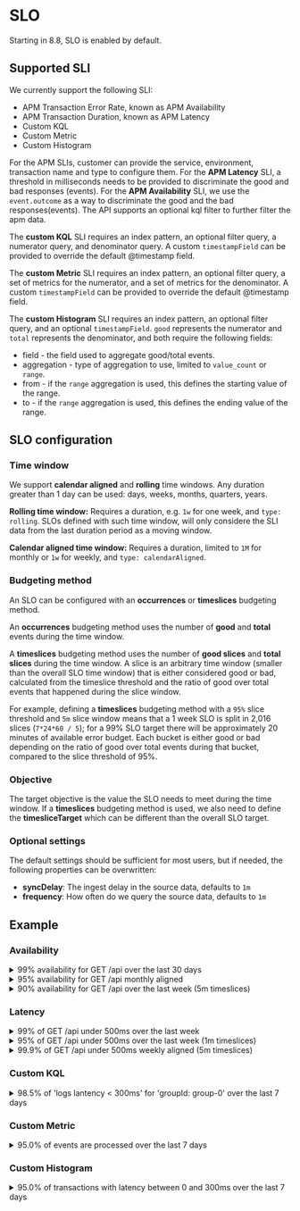 # SLO

Starting in 8.8, SLO is enabled by default.

## Supported SLI

We currently support the following SLI:

- APM Transaction Error Rate, known as APM Availability
- APM Transaction Duration, known as APM Latency
- Custom KQL
- Custom Metric
- Custom Histogram

For the APM SLIs, customer can provide the service, environment, transaction name and type to configure them. For the **APM Latency** SLI, a threshold in milliseconds needs to be provided to discriminate the good and bad responses (events). For the **APM Availability** SLI, we use the `event.outcome` as a way to discriminate the good and the bad responses(events). The API supports an optional kql filter to further filter the apm data.

The **custom KQL** SLI requires an index pattern, an optional filter query, a numerator query, and denominator query. A custom `timestampField` can be provided to override the default @timestamp field.

The **custom Metric** SLI requires an index pattern, an optional filter query, a set of metrics for the numerator, and a set of metrics for the denominator. A custom `timestampField` can be provided to override the default @timestamp field.

The **custom Histogram** SLI requires an index pattern, an optional filter query, and an optional `timestampField`. `good` represents the numerator and `total` represents the denominator, and both require the following fields:

* field - the field used to aggregate good/total events.
* aggregation - type of aggregation to use, limited to `value_count` or `range`.
* from - if the `range` aggregation is used, this defines the starting value of the range.
* to - if the `range` aggregation is used, this defines the ending value of the range.


## SLO configuration

### Time window

We support **calendar aligned** and **rolling** time windows. Any duration greater than 1 day can be used: days, weeks, months, quarters, years.

**Rolling time window:** Requires a duration, e.g. `1w` for one week, and `type: rolling`. SLOs defined with such time window, will only considere the SLI data from the last duration period as a moving window.

**Calendar aligned time window:** Requires a duration, limited to `1M` for monthly or `1w` for weekly, and `type: calendarAligned`.

### Budgeting method

An SLO can be configured with an **occurrences** or **timeslices** budgeting method.

An **occurrences** budgeting method uses the number of **good** and **total** events during the time window.

A **timeslices** budgeting method uses the number of **good slices** and **total slices** during the time window. A slice is an arbitrary time window (smaller than the overall SLO time window) that is either considered good or bad, calculated from the timeslice threshold and the ratio of good over total events that happened during the slice window.

For example, defining a **timeslices** budgeting method with a `95%` slice threshold and `5m` slice window means that a 1 week SLO is split in 2,016 slices (`7*24*60 / 5`); for a 99% SLO target there will be approximately 20 minutes of available error budget. Each bucket is either good or bad depending on the ratio of good over total events during that bucket, compared to the slice threshold of 95%.

### Objective

The target objective is the value the SLO needs to meet during the time window.
If a **timeslices** budgeting method is used, we also need to define the **timesliceTarget** which can be different than the overall SLO target.

### Optional settings

The default settings should be sufficient for most users, but if needed, the following properties can be overwritten:

- **syncDelay**: The ingest delay in the source data, defaults to `1m`
- **frequency**: How often do we query the source data, defaults to `1m`

## Example

### Availability

<details>
<summary>99% availability for GET /api over the last 30 days</summary>

```
curl --request POST \
  --url http://localhost:5601/cyp/api/observability/slos \
  --header 'Authorization: Basic ZWxhc3RpYzpjaGFuZ2VtZQ==' \
  --header 'Content-Type: application/json' \
  --header 'kbn-xsrf: oui' \
  --data '{
	"name": "My SLO Name",
	"description": "My SLO Description",
	"indicator": {
		"type": "sli.apm.transactionErrorRate",
		"params": {
			"environment": "production",
			"service": "o11y-app",
			"transactionType": "request",
			"transactionName": "GET /api",
			"index": "metrics-apm*"
		}
	},
	"timeWindow": {
		"duration": "30d",
		"type": "rolling"
	},
	"budgetingMethod": "occurrences",
	"objective": {
		"target": 0.99
	}
}'
```

</details>

<details>
<summary>95% availability for GET /api monthly aligned</summary>

```
curl --request POST \
  --url http://localhost:5601/cyp/api/observability/slos \
  --header 'Authorization: Basic ZWxhc3RpYzpjaGFuZ2VtZQ==' \
  --header 'Content-Type: application/json' \
  --header 'kbn-xsrf: oui' \
  --data '{
	"name": "My SLO Name",
	"description": "My SLO Description",
	"indicator": {
		"type": "sli.apm.transactionErrorRate",
		"params": {
			"environment": "production",
			"service": "o11y-app",
			"transactionType": "request",
			"transactionName": "GET /api",
			"index": "metrics-apm*"
		}
	},
	"timeWindow": {
		"duration": "1M",
		"type": "calendarAligned"
	},
	"budgetingMethod": "occurrences",
	"objective": {
		"target": 0.95
	}
}'
```

</details>

<details>
<summary>90% availability for GET /api over the last week (5m timeslices)</summary>

```
curl --request POST \
  --url http://localhost:5601/cyp/api/observability/slos \
  --header 'Authorization: Basic ZWxhc3RpYzpjaGFuZ2VtZQ==' \
  --header 'Content-Type: application/json' \
  --header 'kbn-xsrf: oui' \
  --data '{
	"name": "My SLO Name",
	"description": "My SLO Description",
	"indicator": {
		"type": "sli.apm.transactionErrorRate",
		"params": {
            "environment": "production",
			"service": "o11y-app",
			"transactionType": "request",
			"transactionName": "GET /api",
			"index": "metrics-apm*"
		}
	},
	"timeWindow": {
		"duration": "7d",
		"type": "rolling"
	},
	"budgetingMethod": "timeslices",
	"objective": {
		"target": 0.90,
		"timesliceTarget": 0.86,
		"timesliceWindow": "5m"
	}
}'
```

</details>

### Latency

<details>
<summary>99% of GET /api under 500ms over the last week</summary>

```
curl --request POST \
  --url http://localhost:5601/cyp/api/observability/slos \
  --header 'Authorization: Basic ZWxhc3RpYzpjaGFuZ2VtZQ==' \
  --header 'Content-Type: application/json' \
  --header 'kbn-xsrf: oui' \
  --data '{
	"name": "My SLO Name",
	"description": "My SLO Description",
	"indicator": {
		"type": "sli.apm.transactionDuration",
		"params": {
			"environment": "production",
			"service": "o11y-app",
			"transactionType": "request",
			"transactionName": "GET /api",
			"threshold": 500,
			"index": "metrics-apm*"
		}
	},
	"timeWindow": {
		"duration": "7d",
		"type": "rolling"
	},
	"budgetingMethod": "occurrences",
	"objective": {
		"target": 0.99
	}
}'
```

</details>

<details>
<summary>95% of GET /api under 500ms over the last week (1m timeslices)</summary>

```
curl --request POST \
  --url http://localhost:5601/cyp/api/observability/slos \
  --header 'Authorization: Basic ZWxhc3RpYzpjaGFuZ2VtZQ==' \
  --header 'Content-Type: application/json' \
  --header 'kbn-xsrf: oui' \
  --data '{
	"name": "My SLO Name",
	"description": "My SLO Description",
	"indicator": {
		"type": "sli.apm.transactionDuration",
		"params": {
			"environment": "production",
			"service": "o11y-app",
			"transactionType": "request",
			"transactionName": "GET /api",
			"threshold": 500,
			"index": "metrics-apm*"
		}
	},
	"timeWindow": {
		"duration": "7d",
		"type": "rolling"
	},
	"budgetingMethod": "timeslices",
	"objective": {
		"target": 0.95,
		"timesliceTarget": 0.90,
		"timesliceWindow": "1m"
	}
}'
```

</details>

<details>
<summary>99.9% of GET /api under 500ms weekly aligned (5m timeslices)</summary>

```
curl --request POST \
  --url http://localhost:5601/cyp/api/observability/slos \
  --header 'Authorization: Basic ZWxhc3RpYzpjaGFuZ2VtZQ==' \
  --header 'Content-Type: application/json' \
  --header 'kbn-xsrf: oui' \
  --data '{
	"name": "My SLO Name",
	"description": "My SLO Description",
	"indicator": {
		"type": "sli.apm.transactionDuration",
		"params": {
			"environment": "production",
			"service": "o11y-app",
			"transactionType": "request",
			"transactionName": "GET /api",
			"threshold": 500,
			"index": "metrics-apm*"
		}
	},
	"timeWindow": {
		"duration": "1w",
		"type": "calendarAligned"
	},
	"budgetingMethod": "timeslices",
	"objective": {
		"target": 0.999,
		"timesliceTarget": 0.95,
		"timesliceWindow": "5m"
	}
}'
```

</details>

### Custom KQL

<details>
<summary>98.5% of 'logs lantency < 300ms' for 'groupId: group-0' over the last 7 days</summary>

```
curl --request POST \
  --url http://localhost:5601/cyp/api/observability/slos \
  --header 'Authorization: Basic ZWxhc3RpYzpjaGFuZ2VtZQ==' \
  --header 'Content-Type: application/json' \
  --header 'kbn-xsrf: oui' \
  --data '{
	"name": "My SLO Name",
	"description": "My SLO Description",
	"indicator": {
		"type": "sli.kql.custom",
		"params": {
			"index": "high-cardinality-data-fake_logs*",
			"good": "latency < 300",
			"total": "",
			"filter": "labels.groupId: group-0",
			"timestampField": "custom_timestamp"
		}
	},
	"timeWindow": {
		"duration": "7d",
		"type": "rolling"
	},
	"budgetingMethod": "occurrences",
	"objective": {
		"target": 0.985
	}
}'
```

</details>

### Custom Metric

<details>
<summary>95.0% of events are processed over the last 7 days</summary>

```
curl --request POST \
  --url http://localhost:5601/cyp/api/observability/slos \
  --header 'Authorization: Basic ZWxhc3RpYzpjaGFuZ2VtZQ==' \
  --header 'Content-Type: application/json' \
  --header 'kbn-xsrf: oui' \
  --data '{
	"name": "My SLO Name",
	"description": "My SLO Description",
	"indicator": {
		"type": "sli.metric.custom",
		"params": {
			"index": "high-cardinality-data-fake_stack.message_processor-*",
      "good": {
        "metrics": [
          {
            "name": "A",
            "aggregation": "sum",
            "field": "processor.processed"
          }
        ],
        "equation": "A"
      },
			"total": {
        "metrics": [
          {
            "name": "A",
            "aggregation": "sum",
            "field": "processor.accepted"
          }
        ],
        "equation": "A"
      },
			"filter": "",
			"timestampField": "@timestamp"
		}
	},
	"timeWindow": {
		"duration": "7d",
		"type": "rolling"
	},
	"budgetingMethod": "occurrences",
	"objective": {
		"target": 0.95
	}
}'
```

</details>

### Custom Histogram

<details>
<summary>95.0% of transactions with latency between 0 and 300ms over the last 7 days</summary>

```
curl --request POST \
  --url http://localhost:5601/cyp/api/observability/slos \
  --header 'Authorization: Basic ZWxhc3RpYzpjaGFuZ2VtZQ==' \
  --header 'Content-Type: application/json' \
  --header 'kbn-xsrf: oui' \
  --data '{
    "name": "My SLO Name",
    "description": "My SLO Description",
    "indicator": {
        "type": "sli.histogram.custom",
        "params": {
            "filter": "",
            "index": "transactions,
            "timestampField": "custom_timestamp",
            "good": {
                "aggregation": "range",
                "field": "latency",
                "from": 0,
                "to": 300
            },
            "total": {
                "aggregation": "value_count",
                "field": "latency"
            }
        }
    },
    "timeWindow": {
        "duration": "7d",
        "type": "rolling"
    },
    "budgetingMethod": "occurrences",
    "objective": {
        "target": 0.95
    }
}'
```
</details>
